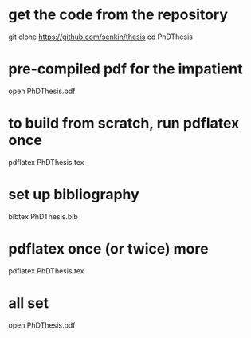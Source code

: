 # get the code from the repository
git clone https://github.com/senkin/thesis
cd PhDThesis

# pre-compiled pdf for the impatient
open PhDThesis.pdf

# to build from scratch, run pdflatex once
pdflatex PhDThesis.tex

# set up bibliography
bibtex PhDThesis.bib

# pdflatex once (or twice) more
pdflatex PhDThesis.tex

# all set
open PhDThesis.pdf

